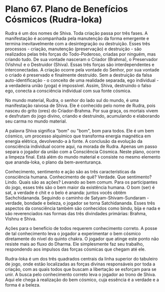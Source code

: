 # Plano 67. Plano de Benefícios Cósmicos (Rudra-loka)

Rudra é um dos nomes de Shiva. Toda criação passa por três fases. A manifestação é acompanhada pela manutenção da forma emergente e termina inevitavelmente com a desintegração ou destruição. Esses três processos - criação, manutenção (preservação) e destruição - são realizados pelas três forças do Todo-Poderoso, criadas por ninguém, mas criando tudo. De sua vontade nasceram o Criador (Brahma), o Preservador (Vishnu) e o Destruidor (Shiva). Essas três forças são interdependentes e interconectadas. A criação ocorre pela vontade do Senhor, por sua vontade o criado é preservado e finalmente destruído. Sem a destruição da falsa auto-identificação - o conceito de uma realidade separada, ego individual - a verdadeira união (yoga) é impossível. Assim, Shiva, destruindo o falso ego, conecta a consciência individual com sua fonte cósmica.

No mundo material, Rudra, o senhor do lado sul do mundo, é uma manifestação raivosa de Shiva. Ele é conhecido pelo nome de Rudra, pois nasceu do grito (ores) do Criador-Brahma. Por sua graça, os mortais vivem e desfrutam do jogo divino, criando e destruindo, acumulando e elaborando seu carma no mundo material.

A palavra Shiva significa "bom" ou "bom", bom para todos. Ele é um bem cósmico, um processo alquímico que transforma energia magnética em energia elétrica, devolvendo-a à fonte. A conclusão da evolução da consciência individual ocorre aqui, na morada de Rudra. Apenas um passo separa o jogador da união com a Consciência Cósmica. Neste plano, ocorre a limpeza final. Está além do mundo material e consiste no mesmo elemento que ananda-loka, o plano da bem-aventurança.

Conhecimento, sentimento e ação são as três características da consciência humana. Conhecimento de quê? Verdade. Que sentimento? Lindo. Quais são as ações? Levando ao bem comum. Para os participantes do jogo, esses três são o bem maior da existência humana. O bom (ser) é sat, a verdade é chit e o belo é ananda: juntos vocês obtêm Sachchidananda. Seguindo o caminho de Satyam-Shivam-Sundaram - verdade, bondade e beleza, o jogador se torna Satchidananda. Esses três aspectos da consciência também são conhecidos como bindu, bija e nada e são reverenciados nas formas das três divindades primárias: Brahma, Vishnu e Shiva.

Ações para o benefício de todos requerem conhecimento correto. A posse de tal conhecimento leva o jogador a experimentar o bem cósmico diretamente do nível do quinto chakra. O jogador que atinge este ponto não resiste mais ao fluxo do Dharma. Ele simplesmente faz seu trabalho, respondendo aos impulsos das forças cósmicas que chegam até ele.

Rudra-loka é um dos três quadrados centrais da linha superior do tabuleiro de jogo, onde estão localizadas as forças divinas responsáveis por toda a criação, com as quais todos que buscam a libertação se esforçam para se unir. A busca pelo conhecimento correto leva o jogador ao trono de Shiva. Aqui ele chega à realização do bem cósmico, cuja essência é a verdade e a forma é a beleza.
